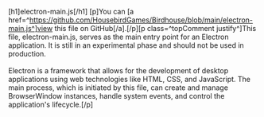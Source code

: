 [h1]electron-main.js[/h1]
[p]You can [a href=^https://github.com/HousebirdGames/Birdhouse/blob/main/electron-main.js^]view this file on GitHub[/a].[/p][p class=^topComment justify^]This file, electron-main.js, serves as the main entry point for an Electron application. It is still in an experimental phase and should not be used in production. <br><br>Electron is a framework that allows for the development of desktop applications using web technologies like HTML, CSS, and JavaScript. The main process, which is initiated by this file, can create and manage BrowserWindow instances, handle system events, and control the application's lifecycle.[/p]